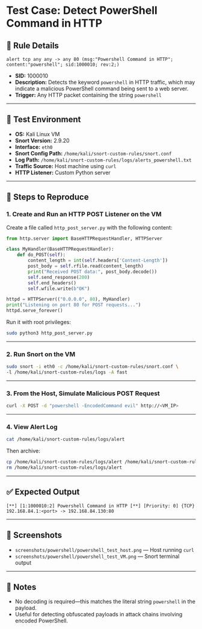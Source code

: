 # Test Case: Detect PowerShell Command in HTTP

## 🔧 Rule Details

```snort
alert tcp any any -> any 80 (msg:"Powershell Command in HTTP"; content:"powershell"; sid:1000010; rev:2;)
```

- **SID:** 1000010  
- **Description:** Detects the keyword `powershell` in HTTP traffic, which may indicate a malicious PowerShell command being sent to a web server.  
- **Trigger:** Any HTTP packet containing the string `powershell`

---

## 🧪 Test Environment

- **OS:** Kali Linux VM  
- **Snort Version:** 2.9.20  
- **Interface:** `eth0`  
- **Snort Config Path:** `/home/kali/snort-custom-rules/snort.conf`  
- **Log Path:** `/home/kali/snort-custom-rules/logs/alerts_powershell.txt`  
- **Traffic Source:** Host machine using `curl`  
- **HTTP Listener:** Custom Python server

---

## 🧭 Steps to Reproduce

### 1. Create and Run an HTTP POST Listener on the VM

Create a file called `http_post_server.py` with the following content:

```python
from http.server import BaseHTTPRequestHandler, HTTPServer

class MyHandler(BaseHTTPRequestHandler):
    def do_POST(self):
        content_length = int(self.headers['Content-Length'])
        post_body = self.rfile.read(content_length)
        print("Received POST data:", post_body.decode())
        self.send_response(200)
        self.end_headers()
        self.wfile.write(b"OK")

httpd = HTTPServer(("0.0.0.0", 80), MyHandler)
print("Listening on port 80 for POST requests...")
httpd.serve_forever()
```

Run it with root privileges:

```bash
sudo python3 http_post_server.py
```

---

### 2. Run Snort on the VM

```bash
sudo snort -i eth0 -c /home/kali/snort-custom-rules/snort.conf \
-l /home/kali/snort-custom-rules/logs -A fast
```

---

### 3. From the Host, Simulate Malicious POST Request

```bash
curl -X POST -d "powershell -EncodedCommand evil" http://<VM_IP>
```

---

### 4. View Alert Log

```bash
cat /home/kali/snort-custom-rules/logs/alert
```

Then archive:

```bash
cp /home/kali/snort-custom-rules/logs/alert /home/kali/snort-custom-rules/logs/archived_logs/alerts_powershell.txt
rm /home/kali/snort-custom-rules/logs/alert
```

---

## ✅ Expected Output

```
[**] [1:1000010:2] Powershell Command in HTTP [**] [Priority: 0] {TCP} 192.168.84.1:<port> -> 192.168.84.130:80
```

---

## 📸 Screenshots

- `screenshots/powershell/powershell_test_host.png` — Host running `curl`  
- `screenshots/powershell/powershell_test_VM.png` — Snort terminal output

---

## 📝 Notes

- No decoding is required—this matches the literal string `powershell` in the payload.
- Useful for detecting obfuscated payloads in attack chains involving encoded PowerShell.
